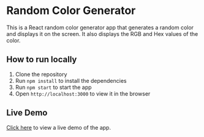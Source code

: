 # Random Color Generator
This is a React random color generator app that generates a random color and displays it on the screen. It also displays the RGB and Hex values of the color.

## How to run locally
1. Clone the repository
2. Run `npm install` to install the dependencies
3. Run `npm start` to start the app
4. Open `http://localhost:3000` to view it in the browser

## Live Demo
[Click here](https://mohitur669.github.io/Random-Color-Generator) to view a live demo of the app.
